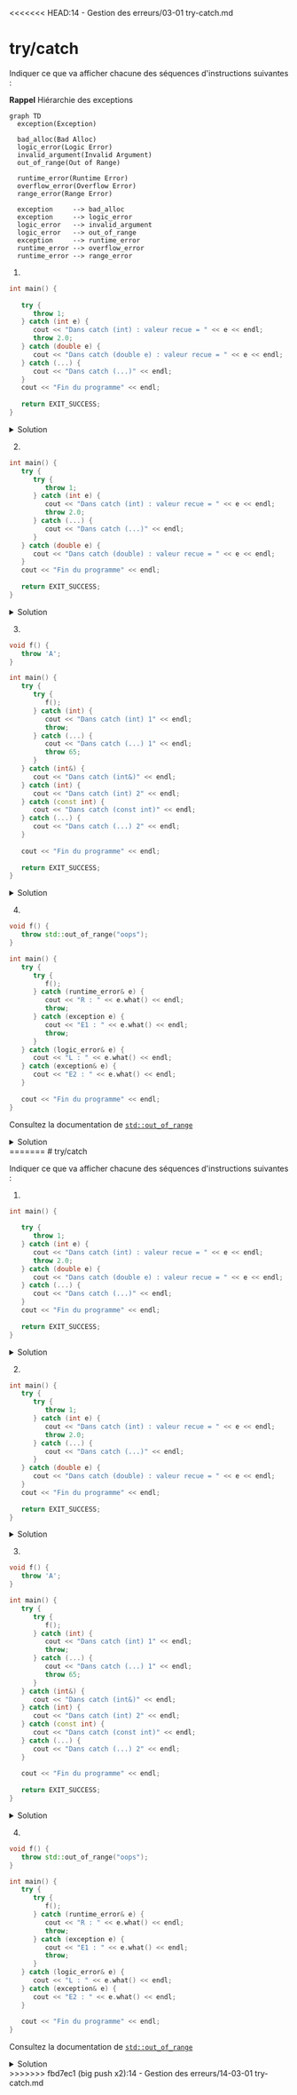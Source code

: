 <<<<<<< HEAD:14 - Gestion des erreurs/03-01 try-catch.md
# try/catch

Indiquer ce que va afficher chacune des séquences d'instructions suivantes : 

**Rappel** Hiérarchie des exceptions

~~~mermaid
graph TD
  exception(Exception)
  
  bad_alloc(Bad Alloc)
  logic_error(Logic Error)
  invalid_argument(Invalid Argument)
  out_of_range(Out of Range)

  runtime_error(Runtime Error)
  overflow_error(Overflow Error)
  range_error(Range Error)

  exception     --> bad_alloc
  exception     --> logic_error
  logic_error   --> invalid_argument
  logic_error   --> out_of_range
  exception     --> runtime_error
  runtime_error --> overflow_error
  runtime_error --> range_error
~~~

1.
~~~cpp
int main() {
   
   try {
      throw 1;
   } catch (int e) {
      cout << "Dans catch (int) : valeur recue = " << e << endl;
      throw 2.0;
   } catch (double e) {
      cout << "Dans catch (double e) : valeur recue = " << e << endl;
   } catch (...) {
      cout << "Dans catch (...)" << endl;
   }
   cout << "Fin du programme" << endl;
   
   return EXIT_SUCCESS;
}
~~~
<details>
<summary>Solution</summary>

Dans catch (int) : valeur recue = 1<br>
terminate called after throwing an instance of 'double'<br>
<br> 
This application has requested the Runtime to terminate it in an unusual way.
Please contact the application's support team for more information.

</details>

2.
~~~cpp
int main() {
   try {
      try {
         throw 1;
      } catch (int e) {
         cout << "Dans catch (int) : valeur recue = " << e << endl;
         throw 2.0;
      } catch (...) {
         cout << "Dans catch (...)" << endl;
      }
   } catch (double e) {
      cout << "Dans catch (double) : valeur recue = " << e << endl;
   }
   cout << "Fin du programme" << endl;
   
   return EXIT_SUCCESS;
}
~~~
<details>
<summary>Solution</summary>

Dans catch (int) : valeur recue = 1<br>
Dans catch (double) : valeur recue = 2<br>
Fin du programme<br>

</details>

3.	
~~~cpp
void f() {
   throw 'A';
}

int main() {
   try {
      try {
         f();
      } catch (int) {
         cout << "Dans catch (int) 1" << endl;
         throw;
      } catch (...) {
         cout << "Dans catch (...) 1" << endl;
         throw 65;  
      }
   } catch (int&) {
      cout << "Dans catch (int&)" << endl;
   } catch (int) {
      cout << "Dans catch (int) 2" << endl;
   } catch (const int) {
      cout << "Dans catch (const int)" << endl;
   } catch (...) {
      cout << "Dans catch (...) 2" << endl;
   }
   
   cout << "Fin du programme" << endl;
   
   return EXIT_SUCCESS;
}
~~~
<details>
<summary>Solution</summary>

Dans catch (...) 1<br>
Dans catch (int&)<br>
Fin du programme<br>

</details>

4. 
~~~cpp
void f() {
   throw std::out_of_range("oops");
}

int main() {
   try {
      try {
         f();
      } catch (runtime_error& e) {
         cout << "R : " << e.what() << endl;
         throw;
      } catch (exception e) {
         cout << "E1 : " << e.what() << endl;
         throw;
      }
   } catch (logic_error& e) {
      cout << "L : " << e.what() << endl;
   } catch (exception& e) {
      cout << "E2 : " << e.what() << endl;
   }
   
   cout << "Fin du programme" << endl;
}
~~~

Consultez la documentation de [`std::out_of_range`](https://en.cppreference.com/w/cpp/error/out_of_range)

<details>
<summary>Solution</summary>
E1 : std::exception<br>
L : oops<br>
Fin du programme<br>
</details>
=======
# try/catch

Indiquer ce que va afficher chacune des séquences d'instructions suivantes : 


1.
~~~cpp
int main() {
   
   try {
      throw 1;
   } catch (int e) {
      cout << "Dans catch (int) : valeur recue = " << e << endl;
      throw 2.0;
   } catch (double e) {
      cout << "Dans catch (double e) : valeur recue = " << e << endl;
   } catch (...) {
      cout << "Dans catch (...)" << endl;
   }
   cout << "Fin du programme" << endl;
   
   return EXIT_SUCCESS;
}
~~~
<details>
<summary>Solution</summary>

Dans catch (int) : valeur recue = 1
terminate called after throwing an instance of 'double'
 
This application has requested the Runtime to terminate it in an unusual way.
Please contact the application's support team for more information.

</details>

2.
~~~cpp
int main() {
   try {
      try {
         throw 1;
      } catch (int e) {
         cout << "Dans catch (int) : valeur recue = " << e << endl;
         throw 2.0;
      } catch (...) {
         cout << "Dans catch (...)" << endl;
      }
   } catch (double e) {
      cout << "Dans catch (double) : valeur recue = " << e << endl;
   }
   cout << "Fin du programme" << endl;
   
   return EXIT_SUCCESS;
}
~~~
<details>
<summary>Solution</summary>

Dans catch (int) : valeur recue = 1
Dans catch (double) : valeur recue = 2
Fin du programme

</details>

3.	
~~~cpp
void f() {
   throw 'A';
}

int main() {
   try {
      try {
         f();
      } catch (int) {
         cout << "Dans catch (int) 1" << endl;
         throw;
      } catch (...) {
         cout << "Dans catch (...) 1" << endl;
         throw 65;  
      }
   } catch (int&) {
      cout << "Dans catch (int&)" << endl;
   } catch (int) {
      cout << "Dans catch (int) 2" << endl;
   } catch (const int) {
      cout << "Dans catch (const int)" << endl;
   } catch (...) {
      cout << "Dans catch (...) 2" << endl;
   }
   
   cout << "Fin du programme" << endl;
   
   return EXIT_SUCCESS;
}
~~~
<details>
<summary>Solution</summary>

Dans catch (...) 1
Dans catch (int&)
Fin du programme

</details>

4. 
~~~cpp
void f() {
   throw std::out_of_range("oops");
}

int main() {
   try {
      try {
         f();
      } catch (runtime_error& e) {
         cout << "R : " << e.what() << endl;
         throw;
      } catch (exception e) {
         cout << "E1 : " << e.what() << endl;
         throw;
      }
   } catch (logic_error& e) {
      cout << "L : " << e.what() << endl;
   } catch (exception& e) {
      cout << "E2 : " << e.what() << endl;
   }
   
   cout << "Fin du programme" << endl;
}
~~~

Consultez la documentation de [`std::out_of_range`](https://en.cppreference.com/w/cpp/error/out_of_range)

<details>
<summary>Solution</summary>
E1 : std::exception
L : oops
Fin du programme
</details>
>>>>>>> fbd7ec1 (big push x2):14 - Gestion des erreurs/14-03-01 try-catch.md
